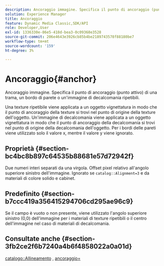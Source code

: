 ```yaml
---
description: Ancoraggio immagine. Specifica il punto di ancoraggio (punto attivo) di una trama, un bordo di parete o un'immagine di decalcomania ripetibili.
solution: Experience Manager
title: Ancoraggio
feature: Dynamic Media Classic,SDK/API
role: Developer,User
exl-id: 1336330e-86e5-418d-bea3-0c09368e3528
source-git-commit: 206e4643e3926cb85b4be2189743578f88180be7
workflow-type: tm+mt
source-wordcount: '159'
ht-degree: 3%

---
```


# Ancoraggio{#anchor}

Ancoraggio immagine. Specifica il punto di ancoraggio (punto attivo) di una trama, un bordo di parete o un&#39;immagine di decalcomania ripetibili.

Una texture ripetibile viene applicata a un oggetto vignettatura in modo che il punto di ancoraggio della texture si trovi nel punto di origine della texture dell&#39;oggetto. Un&#39;immagine di decalcomania viene applicata a un oggetto vignettatura in modo che il punto di ancoraggio della decalcomania si trovi nel punto di origine della decalcomania dell&#39;oggetto. Per i bordi delle pareti viene utilizzato solo il valore x, mentre il valore y viene ignorato.

## Proprietà {#section-bc4bc8b897c64535b88681e57d72942f}

Due numeri interi separati da una virgola. Offset pixel relativo all&#39;angolo superiore sinistro dell&#39;immagine. Ignorato se `catalog::Alignment=3` e da materiali di colore solido e cabinet.

## Predefinito {#section-b7ccc419a356415294706cd295ae96c9}

Se il campo è vuoto o non presente, viene utilizzato l&#39;angolo superiore sinistro (0,0) dell&#39;immagine per i materiali di texture ripetibili o il centro dell&#39;immagine nel caso di materiali di decalcomania.

## Consultate anche {#section-3fb2ce2f6b7240a4b6f4858022a0a01d}

[catalogo::Allineamento](../../../../../ir-api/material-cat/image-rendering-api-ref/c-ir-material-catalog/c-ir-material-data-reference/r-ir-alignment.md#reference-e52152e8dc244d0aa13b40c615d0f399) , [ancoraggio=](../../../../../ir-api/http-protocol/image-rendering-api-ref/c-ir-http-protocol-ref/c-ir-http-protocol-command-reference/r-ir-http-anchor.md#reference-d53923d785c9442997dc7f2199524c26)
